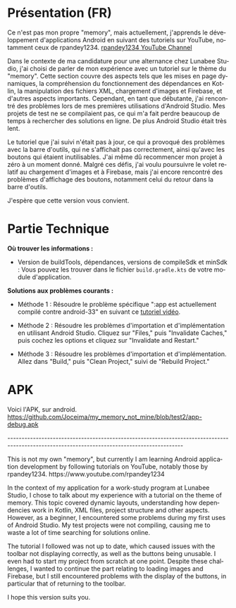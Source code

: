 <div lang="fr">

# Présentation (FR)

Ce n'est pas mon propre "memory", mais actuellement, j'apprends le développement d'applications Android en suivant des tutoriels sur YouTube, notamment ceux de rpandey1234.
[rpandey1234 YouTube Channel](https://www.youtube.com/rpandey1234)

Dans le contexte de ma candidature pour une alternance chez Lunabee Studio, j'ai choisi de parler de mon expérience avec un tutoriel sur le thème du "memory". Cette section couvre des aspects tels que les mises en page dynamiques, la compréhension du fonctionnement des dépendances en Kotlin, la manipulation des fichiers XML, chargement d'images et Firebase, et d'autres aspects importants. Cependant, en tant que débutante, j'ai rencontré des problèmes lors de mes premières utilisations d'Android Studio. Mes projets de test ne se compilaient pas, ce qui m'a fait perdre beaucoup de temps à rechercher des solutions en ligne. De plus Android Studio était très lent.

Le tutoriel que j'ai suivi n'était pas à jour, ce qui a provoqué des problèmes avec la barre d'outils, qui ne s'affichait pas correctement, ainsi qu'avec les boutons qui étaient inutilisables. J'ai même dû recommencer mon projet à zéro à un moment donné. Malgré ces défis, j'ai voulu poursuivre le volet relatif au chargement d'images et à Firebase, mais j'ai encore rencontré des problèmes d'affichage des boutons, notamment celui du retour dans la barre d'outils.

J'espère que cette version vous convient.


# Partie Technique

**Où trouver les informations :**

- Version de buildTools, dépendances, versions de compileSdk et minSdk : Vous pouvez les trouver dans le fichier `build.gradle.kts` de votre module d'application.

**Solutions aux problèmes courants :**

- Méthode 1 : Résoudre le problème spécifique ":app est actuellement compilé contre android-33" en suivant ce [tutoriel vidéo](https://youtu.be/aSy1mgKz3Vw?si=a0B5XdFj6AssHpd2).

- Méthode 2 : Résoudre les problèmes d'importation et d'implémentation en utilisant Android Studio. Cliquez sur "Files," puis "Invalidate Caches," puis cochez les options et cliquez sur "Invalidate and Restart."

- Méthode 3 : Résoudre les problèmes d'importation et d'implémentation. Allez dans "Build," puis "Clean Project," suivi de "Rebuild Project."

# APK
Voici l'APK, sur android.
https://github.com/Joceima/my_memory_not_mine/blob/test2/app-debug.apk

</div>


--------------------------------------------------------------------------------------------------------------------------------------------  <!-- Ligne horizontale -->


<div lang="en">
This is not my own "memory", but currently I am learning Android application development by following tutorials on YouTube, notably those by rpandey1234.
https://www.youtube.com/rpandey1234

In the context of my application for a work-study program at Lunabee Studio, I chose to talk about my experience with a tutorial on the theme of memory. This topic covered dynamic layouts, understanding how dependencies work in Kotlin, XML files, project structure and other aspects. However, as a beginner, I encountered some problems during my first uses of Android Studio. My test projects were not compiling, causing me to waste a lot of time searching for solutions online.

The tutorial I followed was not up to date, which caused issues with the toolbar not displaying correctly, as well as the buttons being unusable. I even had to start my project from scratch at one point. Despite these challenges, I wanted to continue the part relating to loading images and Firebase, but I still encountered problems with the display of the buttons, in particular that of returning to the toolbar.

I hope this version suits you.
</div>





